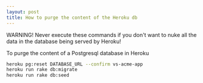 ```yaml
---
layout: post
title: How to purge the content of the Heroku db
---
```


WARNING! Never execute these commands if you don't want to nuke all the data in the database being served by Heroku!

To purge the content of a Postgresql database in Heroku

```bash
heroku pg:reset DATABASE_URL --confirm vs-acme-app
heroku run rake db:migrate 
heroku run rake db:seed
```





